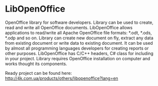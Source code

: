 LibOpenOffice
=============
OpenOffice library for software developers.
Library can be used to create, read and write all OpenOffice documents. 
LibOpenOffice allows applications to read/write all Apache OpenOffice file formats: *.odt, *.ods, *.odp and so on.
Library can create new document on fly, extract any data from existing document or write data to existing document.
It can be used by almost all programming languages developers for creating reports or other purposes.
LibOpenOffice has C/C++ headers, C# class for including in your project. 
Library requires OpenOffice installation on computer and works thought its components.

Ready project can be found here: http://4k.com.ua/products/others/libopenoffice?lang=en
